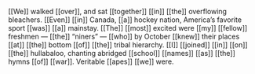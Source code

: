 [[We]] walked [[over]], and sat [[together]] [[in]] [[the]] overflowing bleachers. [[Even]] [[in]] Canada, [[a]] hockey nation, America’s favorite sport [[was]] [[a]] mainstay. [[The]] [[most]] excited were [[my]] [[fellow]] freshmen — [[the]] “niners” — [[who]] by October [[knew]] their places [[at]] [[the]] bottom [[of]] [[the]] tribal hierarchy. [[I]] [[joined]] [[in]] [[on]] [[the]] hullabaloo, chanting abridged [[school]] [[names]] [[as]] [[the]] hymns [[of]] [[war]]. Veritable [[apes]] [[we]] were.